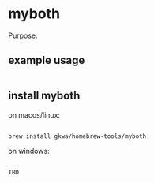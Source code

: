 # myboth

Purpose:


## example usage

```bash


```

## install myboth


on macos/linux:
```bash

brew install gkwa/homebrew-tools/myboth

```


on windows:

```powershell

TBD

```
